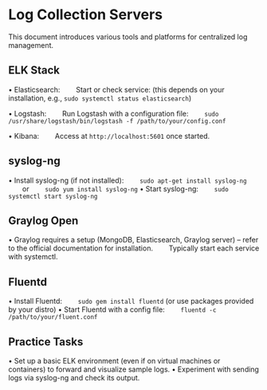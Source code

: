 # Log Collection Servers

This document introduces various tools and platforms for centralized log management.

## ELK Stack

• Elasticsearch:
  Start or check service: (this depends on your installation, e.g., `sudo systemctl status elasticsearch`)

• Logstash:
  Run Logstash with a configuration file:
  `sudo /usr/share/logstash/bin/logstash -f /path/to/your/config.conf`

• Kibana:
  Access at `http://localhost:5601` once started.

## syslog-ng

• Install syslog-ng (if not installed):
  `sudo apt-get install syslog-ng`
  or
  `sudo yum install syslog-ng`
• Start syslog-ng:
  `sudo systemctl start syslog-ng`

## Graylog Open

• Graylog requires a setup (MongoDB, Elasticsearch, Graylog server) – refer to the official documentation for installation.
  Typically start each service with systemctl.

## Fluentd

• Install Fluentd:
  `sudo gem install fluentd` (or use packages provided by your distro)
• Start Fluentd with a config file:
  `fluentd -c /path/to/your/fluent.conf`

## Practice Tasks

• Set up a basic ELK environment (even if on virtual machines or containers) to forward and visualize sample logs.
• Experiment with sending logs via syslog-ng and check its output.
